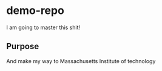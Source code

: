 # demo-repo

I am going to master this shit!

## Purpose

And make my way to Massachusetts Institute of technology

